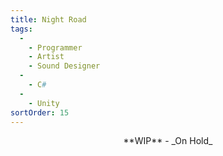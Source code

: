 ```yaml
---
title: Night Road
tags:
  -
    - Programmer
    - Artist
    - Sound Designer
  -
    - C#
  -
    - Unity
sortOrder: 15
---
```


<center>**WIP** - _On Hold_</center>

